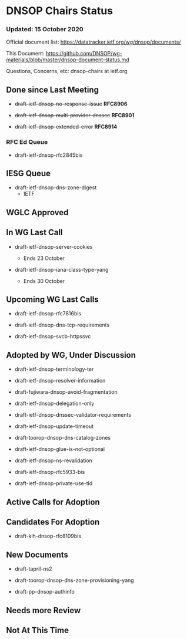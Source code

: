 # DNSOP Chairs Status
### Updated: 15 October 2020

Official document list: https://datatracker.ietf.org/wg/dnsop/documents/

This Document: https://github.com/DNSOP/wg-materials/blob/master/dnsop-document-status.md

Questions, Concerns, etc:  dnsop-chairs at ietf.org

## Done since Last Meeting

* ~~draft-ietf-dnsop-no-response-issue~~ **RFC8906**

* ~~draft-ietf-dnsop-multi-provider-dnssec~~ **RFC8901**

* ~~draft-ietf-dnsop-extended-error~~ **RFC8914**

###  RFC Ed Queue

* draft-ietf-dnsop-rfc2845bis

## IESG Queue

* draft-ietf-dnsop-dns-zone-digest
    - IETF 

## WGLC Approved

## In WG Last Call

* draft-ietf-dnsop-server-cookies
    - Ends 23 October

* draft-ietf-dnsop-iana-class-type-yang
    - Ends 30 October

## Upcoming WG Last Calls

* draft-ietf-dnsop-rfc7816bis

* draft-ietf-dnsop-dns-tcp-requirements

* draft-ietf-dnsop-svcb-httpssvc

## Adopted by WG, Under Discussion

* draft-ietf-dnsop-terminology-ter

* draft-ietf-dnsop-resolver-information

* draft-fujiwara-dnsop-avoid-fragmentation

* draft-ietf-dnsop-delegation-only

* draft-ietf-dnsop-dnssec-validator-requirements

* draft-ietf-dnsop-update-timeout

* draft-toorop-dnsop-dns-catalog-zones

* draft-ietf-dnsop-glue-is-not-optional

* draft-ietf-dnsop-ns-revalidation

* draft-ietf-dnsop-rfc5933-bis

* draft-ietf-dnsop-private-use-tld 

## Active Calls for Adoption


## Candidates For Adoption

* draft-klh-dnsop-rfc8109bis

## New Documents

* draft-tapril-ns2

* draft-toorop-dnsop-dns-zone-provisioning-yang

* draft-pp-dnsop-authinfo

## Needs more Review

## Not At This Time

